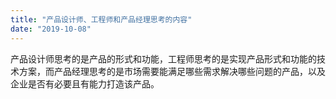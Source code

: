 ```yaml
---
title: "产品设计师、工程师和产品经理思考的内容"
date: "2019-10-08"
---
```


产品设计师思考的是产品的形式和功能，工程师思考的是实现产品形式和功能的技术方案，而产品经理思考的是市场需要能满足哪些需求解决哪些问题的产品，以及企业是否有必要且有能力打造该产品。
